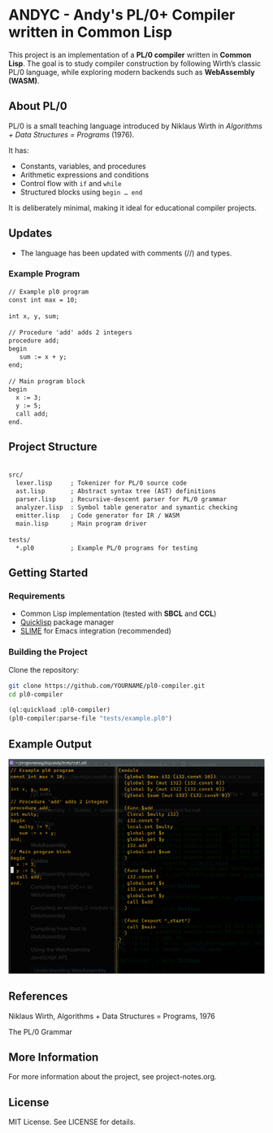 # ANDYC - Andy's PL/0+ Compiler written in Common Lisp

This project is an implementation of a **PL/0 compiler** written in **Common Lisp**.
The goal is to study compiler construction by following Wirth’s classic PL/0 language, while exploring modern backends such as **WebAssembly (WASM)**.

## About PL/0

PL/0 is a small teaching language introduced by Niklaus Wirth in *Algorithms + Data Structures = Programs* (1976).

It has:
- Constants, variables, and procedures
- Arithmetic expressions and conditions
- Control flow with `if` and `while`
- Structured blocks using `begin … end`

It is deliberately minimal, making it ideal for educational compiler projects.

## Updates

- The language has been updated with comments (//) and types.

### Example Program

```pl0
// Example pl0 program
const int max = 10;

int x, y, sum;

// Procedure 'add' adds 2 integers
procedure add;
begin
   sum := x + y;
end;

// Main program block
begin
  x := 3;
  y := 5;
  call add;
end.
```

## Project Structure

```text

src/
  lexer.lisp     ; Tokenizer for PL/0 source code
  ast.lisp       ; Abstract syntax tree (AST) definitions
  parser.lisp    ; Recursive-descent parser for PL/0 grammar
  analyzer.lisp  : Symbol table generator and symantic checking
  emitter.lisp   ; Code generator for IR / WASM
  main.lisp      ; Main program driver

tests/
  *.pl0          ; Example PL/0 programs for testing
```

## Getting Started

### Requirements
- Common Lisp implementation (tested with **SBCL** and **CCL**)
- [Quicklisp](https://www.quicklisp.org/) package manager
- [SLIME](https://common-lisp.net/project/slime/) for Emacs integration (recommended)

### Building the Project

Clone the repository:

```bash
git clone https://github.com/YOURNAME/pl0-compiler.git
cd pl0-compiler
```
```lisp
(ql:quickload :pl0-compiler)
(pl0-compiler:parse-file "tests/example.pl0")
```
## Example Output
![PL/0+ -> WAT](./img/screenshot1.png "Example Compilation")

## References

Niklaus Wirth, Algorithms + Data Structures = Programs, 1976

The PL/0 Grammar

## More Information

For more information about the project, see project-notes.org.

## License
MIT License. See LICENSE for details.
